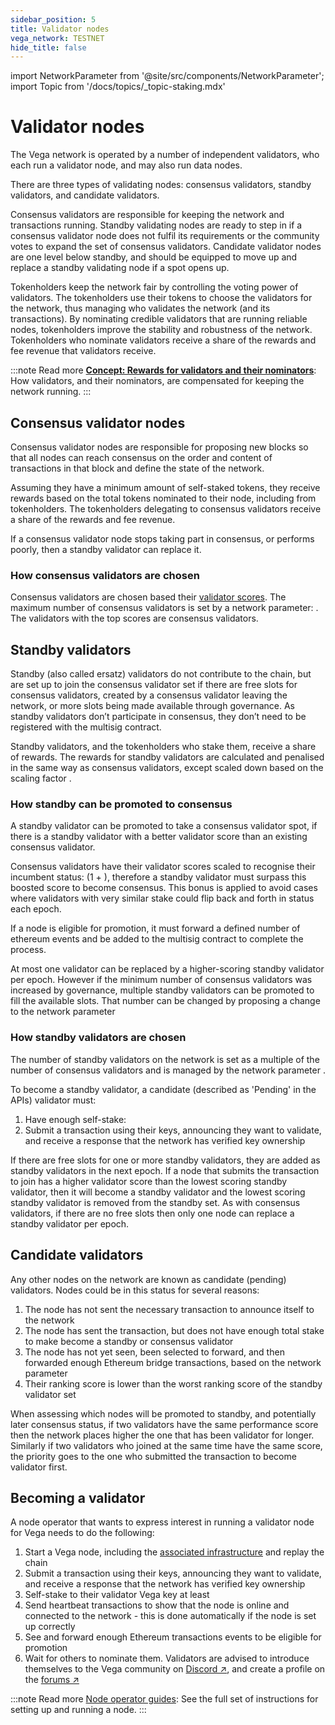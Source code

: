 ```yaml
---
sidebar_position: 5
title: Validator nodes
vega_network: TESTNET
hide_title: false
---
```


import NetworkParameter from '@site/src/components/NetworkParameter';
import Topic from '/docs/topics/_topic-staking.mdx'

<Topic />

# Validator nodes
The Vega network is operated by a number of independent validators, who each run a validator node, and may also run data nodes. 

There are three types of validating nodes: consensus validators, standby validators, and candidate validators. 

Consensus validators are responsible for keeping the network and transactions running. Standby validating nodes are ready to step in if a consensus validator node does not fulfil its requirements or the community votes to expand the set of consensus validators. Candidate validator nodes are one level below standby, and should be equipped to move up and replace a standby validating node if a spot opens up.

Tokenholders keep the network fair by controlling the voting power of validators. The tokenholders use their tokens to choose the validators for the network, thus managing who validates the network (and its transactions). By nominating credible validators that are running reliable nodes, tokenholders improve the stability and robustness of the network. Tokenholders who nominate validators receive a share of the rewards and fee revenue that validators receive.

:::note Read more
**[Concept: Rewards for validators and their nominators](validator-scores-and-rewards.md#reward-allocation)**: How validators, and their nominators, are compensated for keeping the network running.
:::

## Consensus validator nodes
Consensus validator nodes are responsible for proposing new blocks so that all nodes can reach consensus on the order and content of transactions in that block and define the state of the network. 

Assuming they have a minimum amount of self-staked tokens, they receive rewards based on the total tokens nominated to their node, including from tokenholders. The tokenholders delegating to consensus validators receive a share of the rewards and fee revenue.

If a consensus validator node stops taking part in consensus, or performs poorly, then a standby validator can replace it.

### How consensus validators are chosen
Consensus validators are chosen based their [validator scores](validator-scores-and-rewards.md). The maximum number of consensus validators is set by a network parameter: <NetworkParameter frontMatter={frontMatter} param="network.validators.tendermint.number" />. The validators with the top scores are consensus validators. 

## Standby validators
Standby (also called ersatz) validators do not contribute to the chain, but are set up to join the consensus validator set if there are free slots for consensus validators, created by a consensus validator leaving the network, or more slots being made available through governance. As standby validators don’t participate in consensus, they don’t need to be registered with the multisig contract.

Standby validators, and the tokenholders who stake them, receive a share of rewards. The rewards for standby validators are calculated and penalised in the same way as consensus validators, except scaled down based on the scaling factor <NetworkParameter frontMatter={frontMatter} param="network.validators.ersatz.rewardFactor" />.

### How standby can be promoted to consensus

A standby validator can be promoted to take a consensus validator spot, if there is a standby validator with a better validator score than an existing consensus validator. 

Consensus validators have their validator scores scaled to recognise their incumbent status: (1 + <NetworkParameter frontMatter={frontMatter} param="network.validators.incumbentBonus" hideName={true} />), therefore a standby validator must surpass this boosted score to become consensus. This bonus is applied to avoid cases where validators with very similar stake could flip back and forth in status each epoch. 

If a node is eligible for promotion, it must forward a defined number of ethereum events and be added to the multisig contract to complete the process.

At most one validator can be replaced by a higher-scoring standby validator per epoch. However if the minimum number of consensus validators was increased by governance, multiple standby validators can be promoted to fill the available slots. That number can be changed by proposing a change to the network parameter <NetworkParameter frontMatter={frontMatter} param="network.validators.tendermint.number" hideValue={true} />

### How standby validators are chosen
The number of standby validators on the network is set as a multiple of the number of consensus validators and is managed by the network parameter <NetworkParameter frontMatter={frontMatter} param="network.validators.ersatz.multipleOfTendermintValidators" />. 

To become a standby validator, a candidate (described as 'Pending' in the APIs) validator must:

1. Have enough self-stake: <NetworkParameter frontMatter={frontMatter} param="reward.staking.delegation.minimumValidatorStake" formatter="governanceToken" suffix="tokens" hideName={true} /> 
2. Submit a transaction using their keys, announcing they want to validate, and receive a response that the network has verified key ownership

If there are free slots for one or more standby validators, they are added as standby validators in the next epoch. If a node that submits the transaction to join has a higher validator score than the lowest scoring standby validator, then it will become a standby validator and the lowest scoring standby validator is removed from the standby set. As with consensus validators, if there are no free slots then only one node can replace a standby validator per epoch.

## Candidate validators
Any other nodes on the network are known as candidate (pending) validators. Nodes could be in this status for several reasons:

1. The node has not sent the necessary transaction to announce itself to the network
2. The node has sent the transaction, but does not have enough total stake to make become a standby or consensus validator
3. The node has not yet seen, been selected to forward, and then forwarded enough Ethereum bridge transactions, based on the network parameter <NetworkParameter frontMatter={frontMatter} param="network.validators.minimumEthereumEventsForNewValidator" />
4. Their ranking score is lower than the worst ranking score of the standby validator set

When assessing which nodes will be promoted to standby, and potentially later consensus status, if two validators have the same performance score then the network places higher the one that has been validator for longer. Similarly if two validators who joined at the same time have the same score, the priority goes to the one who submitted the transaction to become validator first.

## Becoming a validator
A node operator that wants to express interest in running a validator node for Vega needs to do the following:

1. Start a Vega node, including the [associated infrastructure](../../node-operators/index.md) and replay the chain
2. Submit a transaction using their keys, announcing they want to validate, and receive a response that the network has verified key ownership
3. Self-stake to their validator Vega key at least <NetworkParameter frontMatter={frontMatter} param="reward.staking.delegation.minimumValidatorStake" formatter="governanceToken" suffix="tokens" hideName={true} />
4. Send heartbeat transactions to show that the node is online and connected to the network - this is done automatically if the node is set up correctly
5. See and forward enough Ethereum transactions events to be eligible for promotion
6. Wait for others to nominate them. Validators are advised to introduce themselves to the Vega community on [Discord ↗](https://vega.xyz/discord), and create a profile on the [forums ↗](https://community.vega.xyz/c/mainnet-validator-candidates/23)

:::note Read more
[Node operator guides](../../node-operators/index.md): See the full set of instructions for setting up and running a node.
:::

